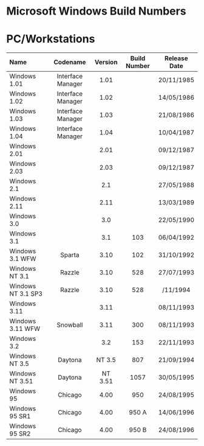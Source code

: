 # **Microsoft Windows Build Numbers**

# **PC/Workstations**

| Name               | Codename          | Version | Build Number | Release Date |
| :---------------   | :---------------: | :-----: | :----------: | :----------: |
| Windows 1.01       | Interface Manager |   1.01  |              |  20/11/1985  |
| Windows 1.02       | Interface Manager |   1.02  |              |  14/05/1986  |
| Windows 1.03       | Interface Manager |   1.03  |              |  21/08/1986  |
| Windows 1.04       | Interface Manager |   1.04  |              |  10/04/1987  |
| Windows 2.01       |                   |   2.01  |              |  09/12/1987  |
| Windows 2.03       |                   |   2.03  |              |  09/12/1987  |
| Windows 2.1        |                   |   2.1   |              |  27/05/1988  |
| Windows 2.11       |                   |   2.11  |              |  13/03/1989  |
| Windows 3.0        |                   |   3.0   |              |  22/05/1990  |
| Windows 3.1        |                   |   3.1   |      103     |  06/04/1992  |
| Windows 3.1 WFW    |      Sparta       |   3.10  |      102     |  31/10/1992  |
| Windows NT 3.1     |      Razzle       |   3.10  |      528     |  27/07/1993  |
| Windows NT 3.1 SP3 |      Razzle       |   3.10  |      528     |    /11/1994  |
| Windows 3.11       |                   |   3.11  |              |  08/11/1993  |
| Windows 3.11 WFW   |     Snowball      |   3.11  |      300     |  08/11/1993  |
| Windows 3.2        |                   |   3.2   |      153     |  22/11/1993  |
| Windows NT 3.5     | Daytona           | NT 3.5  |      807     |  21/09/1994  |
| Windows NT 3.51    | Daytona           | NT 3.51 |     1057     |  30/05/1995  |
| Windows 95         | Chicago           | 4.00    |     950      |  24/08/1995  |
| Windows 95 SR1     | Chicago           | 4.00    |     950 A    |  14/06/1996  |
| Windows 95 SR2     | Chicago           | 4.00    |     950 B    |  24/08/1996  |